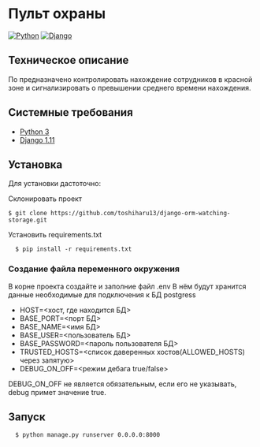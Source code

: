 # Пульт охраны
 
[![Python](https://img.shields.io/badge/-Python-464646?style=flat-square&logo=Python)](https://www.python.org/)
[![Django](https://img.shields.io/badge/-Django-464646?style=flat-square&logo=Django)](https://www.djangoproject.com/)

## Техническое описание
По предназначено контролировать нахождение сотрудников в красной зоне
и сигнализировать о превышении среднего времени нахождения.

## Системные требования
- [Python 3](https://www.python.org/)
- [Django 1.11](https://www.djangoproject.com/)


##  Установка
Для установки дастоточно:

Cклонировать проект

    $ git clone https://github.com/toshiharu13/django-orm-watching-storage.git

Установить requirements.txt

      $ pip install -r requirements.txt

### Создание файла переменного окружения
В корне проекта создайте и заполние файл .env
В нём будут хранится данные необходимые для подключения к БД postgress
 - HOST=<хост, где находится БД>
 - BASE_PORT=<порт БД>
 - BASE_NAME=<имя БД>
 - BASE_USER=<пользователь БД>
 - BASE_PASSWORD=<пароль пользователя БД>
 - TRUSTED_HOSTS=<список даверенных хостов(ALLOWED_HOSTS) через запятую>
 - DEBUG_ON_OFF=<режим дебага true/false>

DEBUG_ON_OFF не является обязательным, если его не указывать, debug примет значение true.

## Запуск

      $ python manage.py runserver 0.0.0.0:8000

